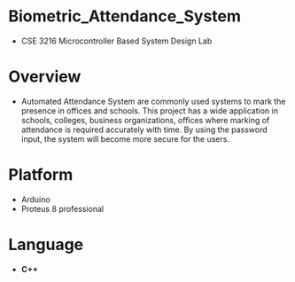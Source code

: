 # Biometric_Attendance_System
* CSE 3216 Microcontroller Based System Design Lab

# Overview
* Automated Attendance System are commonly used systems to mark the presence in offices and schools. This project has a wide application in schools, colleges, business organizations, offices where marking of attendance is required accurately with time. By using the password input, the system will become more secure for the users.

# Platform
* Arduino
* Proteus 8 professional

# Language
 * **C++**
